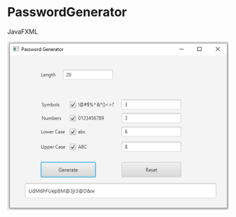 # PasswordGenerator
 JavaFXML


![Image of PasswordGenerator](https://github.com/nate51315/PasswordGenerator/blob/master/images/Pass-Gen.png)
